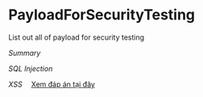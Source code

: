 # PayloadForSecurityTesting
List out all of payload for security testing

*Summary*

_SQL Injection_

_XSS_ 
<img src="https://github.com/josdoaitran/PayloadForSecurityTesting/blob/master/icon.png" width="10">
[Xem đáp án tại đây](Q1.md)
